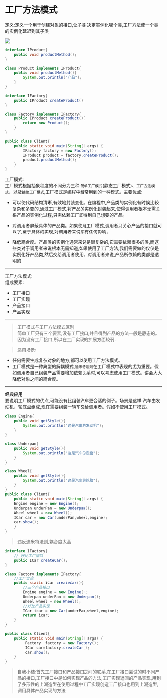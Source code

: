 # 工厂方法模式
定义:定义一个用于创建对象的接口,让子类
决定实例化哪个类,工厂方法使一个类的实例化延迟到其子类

![](http://ww1.sinaimg.cn/large/006rAlqhly1g0u98ijehvj30e706wjrw.jpg)
```java
interface IProduct{
    public void productMethod();
}

class Product implements IProduct{
    public void productMethod(){
        System.out.println("产品");
    }
}

interface IFactory{
    public IProduct createProduct();
}

class Factory implements IFactory{
    public IProduct createProduct(){
        return new Product();
    }
}

public class Client{
    public static void main(String[] args) {
        IFactory factory = new Factory();
        IProduct product = factory.createProduct();
        product.productMethod();
    }
}
```

工厂模式:<br>
工厂模式根据抽象程度的不同分为三种:`简单工厂模式`(静态工厂模式)、`工厂方法模式`、以及`抽象工厂模式`,工厂模式是编程中经常用到的一种模式。主要优点:
- 可以使代码结构清晰,有效地封装变化。在编程中,产品类的实例化有时候比较复杂和多变的,通过工厂模式,将产品的实例化封装起来,使得调用者根本无需关系产品的实例化过程,只需依赖工厂即得到自己想要的产品。

- 对调用者屏蔽具体的产品类。如果使用工厂模式,调用者只关心产品的接口就可以了,至于具体的实现,对调用者来说没有任何影响。
- 降低耦合度。产品类的实例化通常来说是很复杂的,它需要依赖很多的类,而这些类对于调用者来说根本无需知道,如果使用了工厂方法,我们需要做的仅仅是实例化好产品类,然后交给调用者使用。对调用者来说,产品所依赖的类都是透明的

----
工厂方法模式:<br>
组成要素:
- 工厂接口
- 工厂实现
- 产品接口
- 产品实现


----

> 工厂模式与工厂方法模式区别<br>
简单工厂只有三个要素,没有工厂接口,并且得到产品的方法一般是静态的。因为没有工厂接口,所以在工厂实现的扩展方面较弱.

> 适用场景:
- 任何需要生成复杂对象的地方,都可以使用工厂方法模式。
- 工厂模式是一种典型的解耦模式,`迪米特法则`在工厂模式中表现的尤为重要。假如调用者自己组装产品需要增加依赖关系时,可以考虑使用工厂模式。讲会大大降低对象之间的耦合度。

----

**经典应用**<br>
要说明工厂模式的优点,可能没有比组装汽车更合适的例子。场景是这样:汽车由发动机、轮底盘组成,现在需要组装一辆车交给调用者。假如不使用工厂模式。

```java
class Engine{
    public void getStyle(){
        System.out.println("这是汽车的发动机");
    }
}

class Underpan{
    public void getStyle(){
        System.out.println("这是汽车的底盘");
    }
}

class Wheel{
    public void getStyle(){
        System.out.println("这是汽车的轮胎");
    }
}
public class Client{
    public static void main(String[] args) {
    Engine engine = new Engine();
    Underpan underPan = new Underpan();
    Wheel wheel = new Wheel();
    ICar car = new Car(underPan,wheel,engine);
    car.show();
    }
}

```

> 违反迪米特法则,耦合度太高

```java
interface IFactory{
    // 好比工厂接口
    public ICar createCar();
}

class Factory implements IFactory{
    //工厂实现
    public static ICar createCar(){
        //三个产品接口
        Engine engine = new Engine();
        Underpan underPan = new Underpan();
        Wheel wheel = new Wheel();
        //好比产品实现
        ICar icar = new Car(underPan,wheel,engine);
        return icar;
    }
}

public class Client{
    public static void main(String[] args) {
         Factory  factory = new Factory();
         ICar car=factory.createCar();
         car.show();
    }
}
```

> 自我小结:首先工厂接口和产品接口之间的联系,在工厂接口尝试的时不同产品的接口,工厂接口中是如何实现产品的方法,工厂实现返回的产品实现,用到了多形性的上溯造型在使用过程中工厂实现创造工厂接口也用到上溯造型,调用具体产品实现的方法

